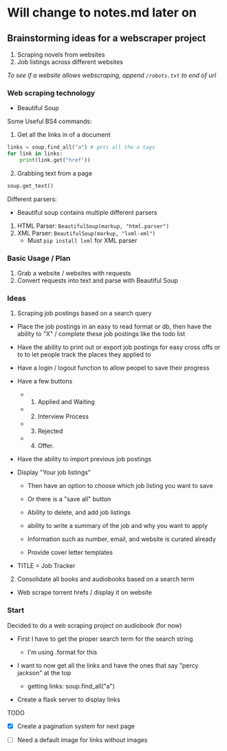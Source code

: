 # Will change to notes.md later on

## Brainstorming ideas for a webscraper project


1. Scraping novels from websites
2. Job listings across different websites


*To see if a website allows webscraping, append `/robots.txt` to end of url*


### Web scraping technology
- Beautiful Soup


Some Useful BS4 commands:

1. Get all the links in of a document
```python
links = soup.find_all("a") # gets all the a tags
for link in links:
    print(link.get("href"))
```
2. Grabbing text from a page
```python
soup.get_text()
```

Different parsers:
- Beautiful soup contains multiple different parsers

1. HTML Parser: `BeautifulSoup(markup, "html.parser")`
2. XML Parser: `BeautifulSoup(markup, "lxml-xml")`
    - Must `pip install lxml` for XML parser

    
### Basic Usage / Plan

1. Grab a website / websites with requests
2. Convert requests into text and parse with Beautiful Soup



### Ideas
1. Scraping job postings based on a search query
 - Place the job postings in an easy to read format or db, then have the ability to 
    "X" / complete these job postings like the todo list
 - Have the ability to print out or export job postings for easy cross offs or to to
    let people track the places they applied to
 - Have a login / logout function to allow peopel to save their progress
 - Have a few buttons
    - 1. Applied and Waiting
    - 2. Interview Process
    - 3. Rejected
    - 4. Offer.
    
 - Have the ability to import previous job postings
 - Display "Your job listings"
    - Then have an option to choose which job listing you want to save
    - Or there is a "save all" button
    - Ability to delete, and add job listings

    - ability to write a summary of the job and why you want to apply
    - Information such as number, email, and website is curated already
    - Provide cover letter templates 
    
 - TITLE = Job Tracker

 
2. Consolidate all books and audiobooks based on a search term
 - Web scrape torrent hrefs / display it on website
 
### Start

Decided to do a web scraping project on audiobook (for now)

- First I have to get the proper search term for the search string
    - I'm using .format for this
    
- I want to now get all the links and have the ones that say "percy jackson" at the top
    - getting links: soup.find_all("a")

    
- Create a flask server to display links

TODO

- [X] Create a pagination system for next page
- [ ] Need a default image for links without images





